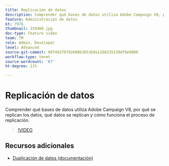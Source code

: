 ```yaml
---
title: Replicación de datos
description: Comprender qué bases de datos utiliza Adobe Campaign V8, por qué se replican los datos, qué datos se replican y cómo funciona el proceso de replicación.
feature: Administración de datos
kt: 7976
thumbnail: 334460.jpg
doc-type: feature video
team: TM
role: Admin, Developer
level: Advanced
source-git-commit: 087d4276f82608b3b53b9a1260235139df8e9008
workflow-type: tm+mt
source-wordcount: '67'
ht-degree: 11%

---
```


# Replicación de datos

Comprender qué bases de datos utiliza Adobe Campaign V8, por qué se replican los datos, qué datos se replican y cómo funciona el proceso de replicación.

>[!VIDEO](https://video.tv.adobe.com/v/334460?quality=12)

## Recursos adicionales

* [Duplicación de datos (documentación)](https://experienceleague.adobe.com/docs/campaign/campaign-v8/config/replication.html?lang=en#data-replication)
